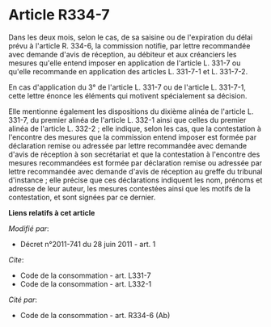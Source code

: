 # Article R334-7

Dans les deux mois, selon le cas, de sa saisine ou de l'expiration du délai prévu à l'article R. 334-6, la commission
notifie, par lettre recommandée avec demande d'avis de réception, au débiteur et aux créanciers les mesures qu'elle entend
imposer en application de l'article L. 331-7 ou qu'elle recommande en application des articles L. 331-7-1 et L. 331-7-2. 

En cas d'application du 3° de l'article L. 331-7 ou de l'article L. 331-7-1, cette lettre énonce les éléments qui motivent
spécialement sa décision. 

Elle mentionne également les dispositions du dixième alinéa de l'article L. 331-7, du premier alinéa de l'article L. 332-1
ainsi que celles du premier alinéa de l'article L. 332-2 ; elle indique, selon les cas, que la contestation à l'encontre des
mesures que la commission entend imposer est formée par déclaration remise ou adressée par lettre recommandée avec demande
d'avis de réception à son secrétariat et que la contestation à l'encontre des mesures recommandées est formée par déclaration
remise ou adressée par lettre recommandée avec demande d'avis de réception au      greffe du tribunal d'instance ; elle
précise que ces déclarations indiquent les nom, prénoms et adresse de leur auteur, les mesures contestées ainsi que les
motifs de la contestation, et sont signées par ce dernier.

**Liens relatifs à cet article**

_Modifié par_:

  - Décret n°2011-741 du 28 juin 2011 - art. 1

_Cite_:

  - Code de la consommation - art. L331-7
  - Code de la consommation - art. L332-1

_Cité par_:

  - Code de la consommation - art. R334-6 (Ab)
